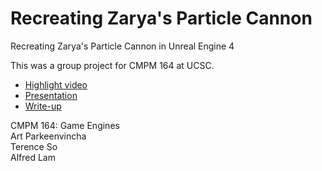# Recreating Zarya's Particle Cannon
Recreating Zarya's Particle Cannon in Unreal Engine 4

This was a group project for CMPM 164 at UCSC.
* [Highlight video](https://github.com/artpark/ZaryaParticleCannon/blob/master/Highlight.mkv)
* [Presentation](https://docs.google.com/presentation/d/1F0CD9VEqHWkyAHfro_BKBA2dhp05WoP4ZNDg4FniMwQ/edit?usp=sharing)
* [Write-up](https://github.com/artpark/ZaryaParticleCannon/blob/master/Writeup.pdf)

CMPM 164: Game Engines  
Art Parkeenvincha  
Terence So  
Alfred Lam  
